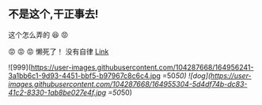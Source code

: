 ## 不是这个,干正事去!
这个怎么弄的 😆 😡

😡 😡 😡
懒死了！
没有自律
[Link](https://app.myzaker.com/article/625f7cf18e9f0962ba1cae9e) 


![999](https://user-images.githubusercontent.com/104287668/164956241-3a1bb6c1-9d93-4451-bbf5-b97967c8c6c4.jpg =50*50)
![dog](https://user-images.githubusercontent.com/104287668/164955304-5d4df74b-dc83-41c2-8330-1ab8be027e4f.jpg =50*50)


